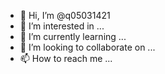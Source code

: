 - 👋 Hi, I’m @q05031421
- 👀 I’m interested in ...
- 🌱 I’m currently learning ...
- 💞️ I’m looking to collaborate on ...
- 📫 How to reach me ...

<!---
q05031421/q05031421 is a ✨ special ✨ repository because its `README.md` (this file) appears on your GitHub profile.
You can click the Preview link to take a look at your changes.
--->
